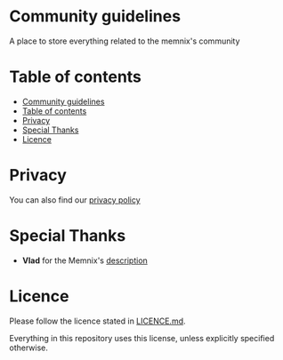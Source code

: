 # Community guidelines

A place to store everything related to the memnix's community

# Table of contents
- [Community guidelines](#community-guidelines)
- [Table of contents](#table-of-contents)
- [Privacy](#privacy)
- [Special Thanks](#special-thanks)
- [Licence](#licence)

# Privacy

You can also find our [privacy policy](PRIVACY.md)

# Special Thanks

- **Vlad** for the Memnix's [description](assets/text/description.md) 


# Licence

Please follow the licence stated in [LICENCE.md](LICENCE.md).

Everything in this repository uses this license, unless explicitly specified otherwise.


